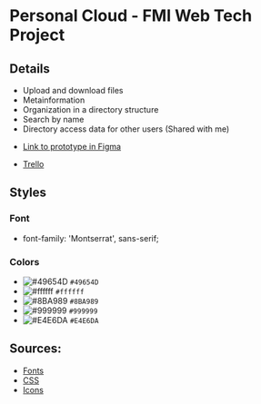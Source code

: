 # Personal Cloud - FMI Web Tech Project 

## Details
   * Upload and download files
   * Metainformation
   * Organization in a directory structure
   * Search by name
   * Directory access data for other users (Shared with me) 

- [Link to prototype in Figma](https://www.figma.com/file/3t0Mev6pwh2Ei7z8k7NYP4/MyCloud)

- [Trello](https://trello.com/b/wai9o5sF/webtex-project)

## Styles

### Font
- font-family: 'Montserrat', sans-serif;

### Colors
- ![#49654D](https://via.placeholder.com/15/49654D/000000?text=+) `#49654D`
- ![#ffffff](https://via.placeholder.com/15/ffffff/000000?text=+) `#ffffff` 
- ![#8BA989](https://via.placeholder.com/15/8BA989/000000?text=+) `#8BA989`
- ![#999999](https://via.placeholder.com/15/999999/000000?text=+) `#999999`
- ![#E4E6DA](https://via.placeholder.com/15/E4E6DA/000000?text=+) `#E4E6DA`

## Sources: 
 * [Fonts](https://fonts.google.com/)
 * [CSS](https://css-tricks.com/snippets/css/a-guide-to-flexbox)
 * [Icons](https://fontawesome.com/icons?d=gallery&p=2)
